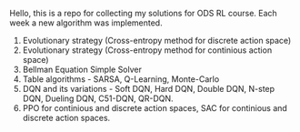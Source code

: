 Hello, this is a repo for collecting my solutions for ODS RL course. Each week a new algorithm was implemented.
1. Evolutionary strategy (Cross-entropy method for discrete action space)
2. Evolutionary strategy (Cross-entropy method for continious action space)
3. Bellman Equation Simple Solver
4. Table algorithms - SARSA, Q-Learning, Monte-Carlo
5. DQN and its variations - Soft DQN, Hard DQN, Double DQN, N-step DQN, Dueling DQN, C51-DQN, QR-DQN.
6. PPO for continious and discrete action spaces, SAC for continious and discrete action spaces.
